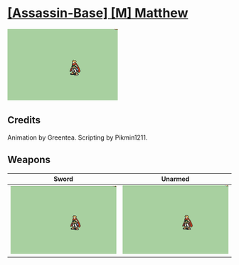 # [\[Assassin-Base\] \[M\] Matthew](./)

<img src="./1.%20Sword/Sword_000.png" alt="[Assassin-Base] [M] Matthew standing" />

## Credits

Animation by Greentea.
Scripting by Pikmin1211.

## Weapons


|Sword |Unarmed |
|  :---: | :---: |
| <img alt="Sword animation" src="./1.%20Sword/Sword.gif" /> | <img alt="Unarmed animation" src="./8.%20Unarmed/Unarmed.gif" /> |
